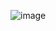 ![image](https://github.com/satyamjaysawal/JavaServletJspStrutsSpringHibernateProjectExamples/assets/108862706/3e3dbbe5-1e97-42f1-bb2c-bb4a88b93ab1)

